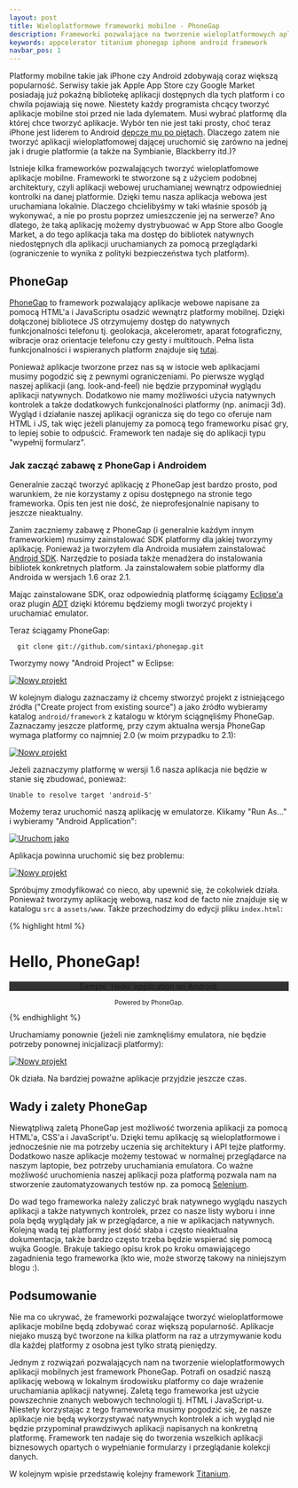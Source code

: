 ```yaml
---
layout: post
title: Wieloplatformowe frameworki mobilne - PhoneGap
description: Frameworki pozwalające na tworzenie wieloplatformowych aplikacji mobilnych zdobywają coraz większą popularność. W dobie coraz większego zapotrzebowania na wieloplatformowe aplikacje mobilne jest to doskonały wybór do tworzenia kolejnej aplikacji na platformę iPhone lub Android.
keywords: appcelerator titanium phonegap iphone android framework
navbar_pos: 1
---
```

Platformy mobilne takie jak iPhone czy Android zdobywają coraz większą popularność. Serwisy takie jak Apple App Store czy Google Market
posiadają już pokaźną bibliotekę aplikacji dostępnych dla tych platform i co chwila pojawiają się nowe. Niestety każdy programista
chcący tworzyć aplikacje mobilne stoi przed nie lada dylematem. Musi wybrać platformę dla której chce tworzyć aplikacje. Wybór ten nie
jest taki prosty, choć teraz iPhone jest liderem to Android [depcze mu po piętach](http://feedproxy.google.com/~r/OSnewspl/~3/mNHnKxsQa8w/).
Dlaczego zatem nie tworzyć aplikacji wieloplatfomowej dającej uruchomić się zarówno na jednej jak i drugie platformie (a także na
Symbianie, Blackberry itd.)?

Istnieje kilka frameworków pozwalających tworzyć wieloplatfomowe aplikacje mobilne. Frameworki te stworzone są z użyciem podobnej
architektury, czyli aplikacji webowej uruchamianej wewnątrz odpowiedniej kontrolki na danej platformie. Dzięki temu nasza aplikacja
webowa jest uruchamiana lokalnie. Dlaczego chcielibyśmy w taki właśnie sposób ją wykonywać, a nie po prostu poprzez umieszczenie
jej na serwerze? Ano dlatego, że taką aplikację możemy dystrybuować w App Store albo Google Market, a do tego aplikacja taka ma dostęp
do bibliotek natywnych niedostępnych dla aplikacji uruchamianych za pomocą przeglądarki (ograniczenie to wynika z polityki
bezpieczeństwa tych platform).

## PhoneGap

[PhoneGap](http://www.phonegap.com/) to framework pozwalający aplikacje webowe napisane za pomocą HTML'a i JavaScriptu osadzić
wewnątrz platformy mobilnej. Dzięki dołączonej bibliotece JS otrzymujemy dostęp do natywnych funkcjonalności telefonu tj. geolokacja,
akcelerometr, aparat fotograficzny, wibracje oraz orientacje telefonu czy gesty i multitouch. Pełna lista funkcjonalności i
wspieranych platform znajduje się [tutaj](http://wiki.phonegap.com/Roadmap).

Ponieważ aplikacje tworzone przez nas są w istocie web aplikacjami musimy pogodzić się z pewnymi ograniczeniami. Po pierwsze
wygląd naszej aplikacji (ang. look-and-feel) nie będzie przypominał wyglądu aplikacji natywnych. Dodatkowo nie mamy możliwości użycia
natywnych kontrolek a także dodatkowych funkcjonalności platformy (np. animacji 3d). Wygląd i działanie naszej aplikacji
ogranicza się do tego co oferuje nam HTML i JS, tak więc jeżeli planujemy za pomocą tego frameworku pisać gry, to lepiej sobie
to odpuścić. Framework ten nadaje się do aplikacji typu "wypełnij formularz".

### Jak zacząć zabawę z PhoneGap i Androidem

Generalnie zacząć tworzyć aplikację z PhoneGap jest bardzo prosto, pod warunkiem, że nie korzystamy z opisu dostępnego na stronie
tego frameworka. Opis ten jest nie dość, że nieprofesjonalnie napisany to jeszcze nieaktualny.

Zanim zaczniemy zabawę z PhoneGap (i generalnie każdym innym frameworkiem) musimy zainstalować SDK platformy dla jakiej tworzymy
aplikację. Ponieważ ja tworzyłem dla Androida musiałem zainstalować [Android SDK](http://developer.android.com/sdk/index.html).
Narzędzie to posiada także menadżera do instalowania bibliotek konkretnych platform. Ja zainstalowałem sobie platformy dla
Androida w wersjach 1.6 oraz 2.1.

Mając zainstalowane SDK, oraz odpowiednią platformę ściągamy [Eclipse'a](http://www.eclipse.org/) oraz plugin [ADT](http://developer.android.com/sdk/eclipse-adt.html)
dzięki któremu będziemy mogli tworzyć projekty i uruchamiać emulator.

Teraz ściągamy PhoneGap:

      git clone git://github.com/sintaxi/phonegap.git

Tworzymy nowy "Android Project" w Eclipse:

<a href="/images/phonegap/create-project.png" rel="colorbox" title="Powiększ obrazek"><img src="/images/phonegap/create-project.png" alt="Nowy projekt" /></a>

W kolejnym dialogu zaznaczamy iż chcemy stworzyć projekt z istniejącego źródła ("Create project from existing source") a jako źródło
wybieramy katalog ``android/framework`` z katalogu w którym ściągnęliśmy PhoneGap. Zaznaczamy jeszcze platformę, przy czym
aktualna wersja PhoneGap wymaga platformy co najmniej 2.0 (w moim przypadku to 2.1):

<a href="/images/phonegap/new-android-project.png" rel="colorbox" title="Powiększ obrazek"><img src="/images/phonegap/new-android-project.png" alt="Nowy projekt" /></a>

Jeżeli zaznaczymy platformę w wersji 1.6 nasza aplikacja nie będzie w stanie się zbudować, ponieważ:

    Unable to resolve target 'android-5'

Możemy teraz uruchomić naszą aplikację w emulatorze. Klikamy "Run As..." i wybieramy "Android Application":

<a href="/images/phonegap/run-as.png" rel="colorbox" title="Powiększ obrazek"><img src="/images/phonegap/run-as.png" alt="Uruchom jako" /></a>

Aplikacja powinna uruchomić się bez problemu:

<a href="/images/phonegap/emulator-app1.png" rel="colorbox" title="Powiększ obrazek"><img src="/images/phonegap/emulator-app1.png" alt="Nowy projekt" /></a>

Spróbujmy zmodyfikować co nieco, aby upewnić się, że cokolwiek działa. Ponieważ tworzymy aplikację webową, nasz kod de facto nie
znajduje się w katalogu ``src`` a ``assets/www``. Także przechodzimy do edycji pliku ``index.html``:

{% highlight html %}
<!DOCTYPE HTML PUBLIC "-//W3C//DTD HTML 4.01//EN"
  "http://www.w3.org/TR/html4/strict.dtd">
<html>
  <head>
    <meta name="viewport" content="width=320; user-scalable=no" />
    <meta http-equiv="Content-type" content="text/html; charset=utf-8">
    <title>Hello, PhoneGap!</title>
    <link rel="stylesheet" href="master.css" type="text/css" media="screen" title="no title" charset="utf-8">
    <script type="text/javascript" charset="utf-8" src="phonegap.js"></script>
  </head>

  <body onload="init();" id="stage" class="theme" style="padding: 2em">
  <h1>Hello, PhoneGap!</h1>
     <p style="text-align: center; background-color: #333">
       Sample 'Hello' application on Android.
     </p>
     <p style="text-align: center; font-size: 0.8em">
       Powered by PhoneGap.
     </p>
  </body>
</html>
{% endhighlight %}

Uruchamiamy ponownie (jeżeli nie zamknęliśmy emulatora, nie będzie potrzeby ponownej inicjalizacji
platformy):

<a href="/images/phonegap/emulator-app2.png" rel="colorbox" title="Powiększ obrazek"><img src="/images/phonegap/emulator-app2.png" alt="Nowy projekt" /></a>

Ok działa. Na bardziej poważne aplikacje przyjdzie jeszcze czas.

## Wady i zalety PhoneGap

Niewątpliwą zaletą PhoneGap jest możliwość tworzenia aplikacji za pomocą HTML'a, CSS'a i JavaScript'u. Dzięki temu
aplikację są wieloplatformowe i jednocześnie nie ma potrzeby uczenia się architektury i API tejże platformy.
Dodatkowo nasze aplikacje możemy testować w normalnej przeglądarce na naszym laptopie, bez potrzeby uruchamiania
emulatora. Co ważne możliwość uruchomienia naszej aplikacji poza platformą pozwala nam na stworzenie
zautomatyzowanych testów np. za pomocą [Selenium](http://seleniumhq.org/).

Do wad tego frameworka należy zaliczyć brak natywnego wyglądu naszych aplikacji a także natywnych kontrolek, przez
co nasze listy wyboru i inne pola będą wyglądały jak w przeglądarce, a nie w aplikacjach natywnych. Kolejną wadą
tej platformy jest dość słaba i często nieaktualna dokumentacja, także bardzo często trzeba będzie wspierać się
pomocą wujka Google. Brakuje takiego opisu krok po kroku omawiającego zagadnienia tego frameworka (kto wie,
może stworzę takowy na niniejszym blogu :).

## Podsumowanie

Nie ma co ukrywać, że frameworki pozwalające tworzyć wieloplatformowe aplikacje mobilne będą zdobywać coraz
większą popularność. Aplikacje niejako muszą być tworzone na kilka platform na raz a utrzymywanie kodu dla
każdej platformy z osobna jest tylko stratą pieniędzy.

Jednym z rozwiązań pozwalających nam na tworzenie wieloplatformowych aplikacji mobilnych jest framework
PhoneGap. Potrafi on osadzić naszą aplikację webową w lokalnym środowisku platformy co daje wrażenie
uruchamiania aplikacji natywnej. Zaletą tego frameworka jest użycie powszechnie znanych webowych technologii
tj. HTML i JavaScript-u. Niestety korzystając z tego frameworka musimy pogodzić się, że nasze aplikacje
nie będą wykorzystywać natywnych kontrolek a ich wygląd nie będzie przypominał prawdziwych aplikacji
napisanych na konkretną platformę. Framework ten nadaje się do tworzenia wszelkich aplikacji biznesowych
opartych o wypełnianie formularzy i przeglądanie kolekcji danych.

W kolejnym wpisie przedstawię kolejny framework [Titanium](http://developer.appcelerator.com/).